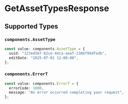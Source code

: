 # GetAssetTypesResponse


## Supported Types

### `components.AssetType`

```typescript
const value: components.AssetType = {
  uuid: "123e4567-62ce-44ca-aeaf-2306f99dfedb",
  editDate: "2025-07-01 12:00:00",
};
```

### `components.ErrorT`

```typescript
const value: components.ErrorT = {
  errorCode: 1000,
  message: "An error occurred completing your request",
};
```

